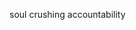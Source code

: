 soul crushing accountability

<!-- ![rand's GitHub stats](https://github-readme-stats.vercel.app/api?username=evesdropper&layout=compact) [![rand's Top Langs](https://github-readme-stats.vercel.app/api/top-langs/?username=evesdropper&layout=compact)](https://github.com/anuraghazra/github-readme-stats) -->
<!---
randomrevised/randomrevised is a ✨ special ✨ repository because its `README.md` (this file) appears on your GitHub profile.
You can click the Preview link to take a look at your changes.
--->
